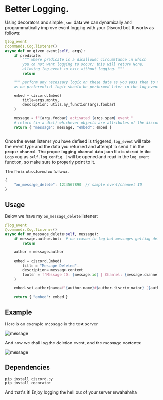 # Better Logging.

Using decorators and simple `json` data we can dynamically and programmatically improve event logging with your Discord bot. It works as follows:

```py
@log_event
@commands.Cog.listener()
async def on_given_event(self, args):
	if predicate:
		""" where predicate is a disallowed circumstance in which
		you do not want logging to occur; this will return None,
		allowing log_event to exit without logging. """
		return

	""" perform any necessary logic on these data as you pass them to the data dict,
	as no preferential logic should be performed later in the log_event function. """

	embed = discord.Embed(
		title=args.monty,
		description: utils.my_function(args.foobar)
	)
	
	message = f"{args.foobar} activated {args.spam} event!"
	# return (in a dict) whichever objects are attributes of the discord.Message object, so that it will send it as the log message.
	return { "message": message, "embed": embed }
		
```

Once the event listener you have defined is triggered, `log_event` will take the event type and the data you returned and attempt to send it in the proper channel. The proper logging channel data json file is stored in the `Logs` cog as `self.log_config`. It will be opened and read in the `log_event` function, so make sure to properly point to it.

The file is structured as follows:
```js
{
	"on_message_delete": 1234567890  // sample event/channel ID
}
```

## Usage

Below we have my `on_message_delete` listener:
```py
@log_event
@commands.Cog.listener()
async def on_message_delete(self, message):
    if message.author.bot:  # no reason to log bot messages getting deleted.
        return

	author = message.author
	
	embed = discord.Embed(
		title = "Message Deleted",
		description= message.content
		footer = f"Message ID: {message.id} | Channel: {message.channel}"
	)
	
	embed.set_author(name=f"{author.name}#{author.discriminator} ({author.id})", icon_url=author.avatar_url)

    return { "embed": embed }
```


## Example
Here is an example message in the test server:

![message](https://media.discordapp.net/attachments/789533464235212861/789690244743168011/unknown.png "boy I sure hope the mods don't see this lmao")

And now we shall log the deletion event, and the message contents:

![message](https://media.discordapp.net/attachments/789533464235212861/789693814771417088/unknown.png "logged message")

## Dependencies

```
pip install discord.py
pip install decorator
```

And that's it! Enjoy logging the hell out of your server mwahahaha
